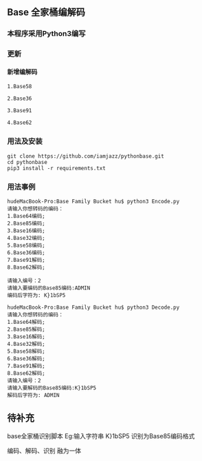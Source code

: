 ## Base 全家桶编解码
### 本程序采用Python3编写
### 更新
#### 新增编解码
    1.Base58
    
    2.Base36
    
    3.Base91
    
    4.Base62

### 用法及安装
```
git clone https://github.com/iamjazz/pythonbase.git
cd pythonbase
pip3 install -r requirements.txt
```


### 用法事例
```
hudeMacBook-Pro:Base Family Bucket hu$ python3 Encode.py 
请输入你想转码的编码：
1.Base64编码;
2.Base85编码;
3.Base16编码;
4.Base32编码;
5.Base58编码;
6.Base36编码;
7.Base91解码;
8.Base62解码;

请输入编号：2
请输入要编码的Base85编码:ADMIN
编码后字符为: K}1bSP5

hudeMacBook-Pro:Base Family Bucket hu$ python3 Decode.py 
请输入你想转码的编码：
1.Base64解码;
2.Base85解码;
3.Base16解码;
4.Base32解码;
5.Base58解码;
6.Base36解码;
7.Base91解码;
8.Base62解码;
请输入编号：2
请输入要解码的Base85编码:K}1bSP5
解码后字符为: ADMIN
```
## 待补充

base全家桶识别脚本  Eg:输入字符串 K}1bSP5 识别为Base85编码格式

编码、解码、识别 融为一体
